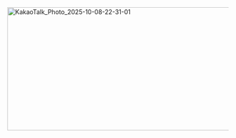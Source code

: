 
<img width="1564" height="280" alt="KakaoTalk_Photo_2025-10-08-22-31-01" src="https://github.com/user-attachments/assets/05e43b80-44d1-4108-9d32-c0dac6de617e" />
